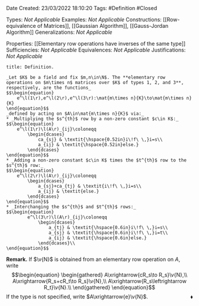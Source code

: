 <br />
<br />

Date Created: 23/03/2022 18:10:20
Tags: #Definition #Closed 

Types: _Not Applicable_
Examples: _Not Applicable_
Constructions: [[Row-equivalence of Matrices]], [[Gaussian Algorithm]], [[Gauss-Jordan Algorithm]]
Generalizations: _Not Applicable_

Properties: [[Elementary row operations have inverses of the same type]]
Sufficiencies: _Not Applicable_
Equivalences: _Not Applicable_
Justifications: _Not Applicable_

``` ad-Definition
title: Definition.

_Let $K$ be a field and fix $m,n\in\N$. The **elementary row operations on $m\times n$ matrices over $K$ of types 1, 2, and 3**, respectively, are the functions_
$$\begin{equation}
    e^\l(1\r),e^\l(2\r),e^\l(3\r):\mat{m\times n}{K}\to\mat{m\times n}{K}
\end{equation}$$
_defined by acting on $A\in\mat{m\times n}{K}$ via:_
* _Multiplying the $s^{th}$ row by a non-zero constant $c\in K$:_
$$\begin{equation}
    e^\l(1\r)\l(A\r)_{ij}\coloneqq
        \begin{dcases}
            ca_{sj} & \textit{\hspace{0.52in}i\!f\ \,}i=s\\
            a_{ij} & \textit{\hspace{0.52in}else.}
        \end{dcases}
\end{equation}$$
* _Adding a non-zero constant $c\in K$ times the $t^{th}$ row to the $s^{th}$ row:_
$$\begin{equation}
    e^\l(2\r)\l(A\r)_{ij}\coloneqq
        \begin{dcases}
            a_{sj}+ca_{tj} & \textit{i\!f\ \,}i=s\\
            a_{ij} & \textit{else.}
        \end{dcases}
\end{equation}$$
* _Interchanging the $s^{th}$ and $t^{th}$ rows:_
$$\begin{equation}
        e^\l(3\r)\l(A\r)_{ij}\coloneqq
            \begin{dcases}
                a_{tj} & \textit{\hspace{0.6in}i\!f\ \,}i=s\\
                a_{sj} & \textit{\hspace{0.6in}i\!f\ \,}i=t\\
                a_{ij} & \textit{\hspace{0.6in}else.}
            \end{dcases}\\
\end{equation}$$

```

**Remark.** If $\v{N}$ is obtained from an elementary row operation on $A$, write
$$\begin{equation}
    \begin{gathered}
        A\xrightarrow{cR_s\to R_s}\v{N},\\
        A\xrightarrow{R_s+cR_t\to R_s}\v{N},\\
        A\xrightarrow{R_s\leftrightarrow R_t}\v{N}.\\
    \end{gathered}
\end{equation}$$
If the type is not specified, write $A\xrightarrow{e}\v{N}$.<span style="float:right;">$\blacklozenge$</span>
